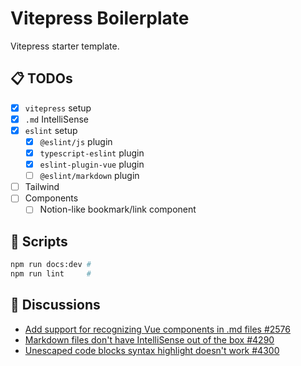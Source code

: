 # Vitepress Boilerplate

Vitepress starter template.

## 📋 TODOs
- [x] `vitepress` setup
- [x] `.md` IntelliSense
- [x] `eslint` setup
  - [x] `@eslint/js` plugin
  - [x] `typescript-eslint` plugin
  - [x] `eslint-plugin-vue` plugin
  - [ ] `@eslint/markdown` plugin
- [ ] Tailwind
- [ ] Components
  - [ ] Notion-like bookmark/link component

## 📜 Scripts 

```bash
npm run docs:dev #
npm run lint     #
```

## 🤝 Discussions

- [Add support for recognizing Vue components in .md files #2576](https://github.com/vuejs/eslint-plugin-vue/issues/2576)
- [Markdown files don't have IntelliSense out of the box #4290](https://github.com/vuejs/vitepress/issues/4290)
- [Unescaped code blocks syntax highlight doesn't work #4300](https://github.com/vuejs/vitepress/issues/4300)
